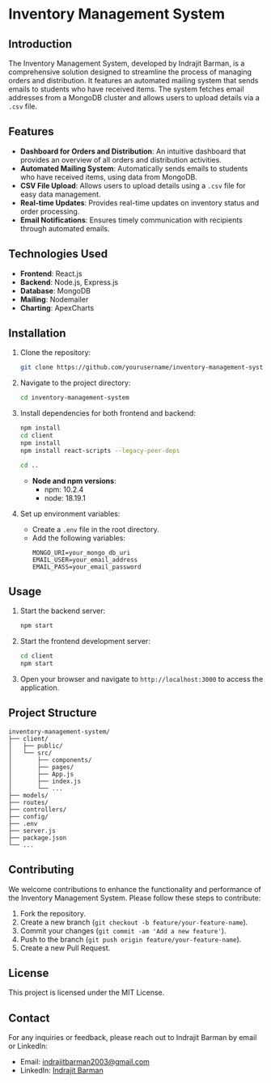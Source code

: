 # Inventory Management System

## Introduction

The Inventory Management System, developed by Indrajit Barman, is a comprehensive solution designed to streamline the process of managing orders and distribution. It features an automated mailing system that sends emails to students who have received items. The system fetches email addresses from a MongoDB cluster and allows users to upload details via a `.csv` file.

## Features

- **Dashboard for Orders and Distribution**: An intuitive dashboard that provides an overview of all orders and distribution activities.
- **Automated Mailing System**: Automatically sends emails to students who have received items, using data from MongoDB.
- **CSV File Upload**: Allows users to upload details using a `.csv` file for easy data management.
- **Real-time Updates**: Provides real-time updates on inventory status and order processing.
- **Email Notifications**: Ensures timely communication with recipients through automated emails. 

## Technologies Used

- **Frontend**: React.js
- **Backend**: Node.js, Express.js
- **Database**: MongoDB
- **Mailing**: Nodemailer
- **Charting**: ApexCharts

## Installation

1. Clone the repository:
    ```bash
    git clone https://github.com/yourusername/inventory-management-system.git
    ```
2. Navigate to the project directory:
    ```bash
    cd inventory-management-system
    ```
3. Install dependencies for both frontend and backend:
    ```bash
    npm install
    cd client
    npm install
    npm install react-scripts --legacy-peer-deps

    cd ..
    ```

    - **Node and npm versions**:
        - npm: 10.2.4
        - node: 18.19.1

4. Set up environment variables:
    - Create a `.env` file in the root directory.
    - Add the following variables:
        ```
        MONGO_URI=your_mongo_db_uri
        EMAIL_USER=your_email_address
        EMAIL_PASS=your_email_password
        ```

## Usage

1. Start the backend server:
    ```bash
    npm start
    ```
2. Start the frontend development server:
    ```bash
    cd client
    npm start
    ```
3. Open your browser and navigate to `http://localhost:3000` to access the application.

## Project Structure

```
inventory-management-system/
├── client/
│   ├── public/
│   └── src/
│       ├── components/
│       ├── pages/
│       ├── App.js
│       ├── index.js
│       └── ...
├── models/
├── routes/
├── controllers/
├── config/
├── .env
├── server.js
├── package.json
└── ...
```

## Contributing

We welcome contributions to enhance the functionality and performance of the Inventory Management System. Please follow these steps to contribute:

1. Fork the repository.
2. Create a new branch (`git checkout -b feature/your-feature-name`).
3. Commit your changes (`git commit -am 'Add a new feature'`).
4. Push to the branch (`git push origin feature/your-feature-name`).
5. Create a new Pull Request.

## License

This project is licensed under the MIT License.

## Contact

For any inquiries or feedback, please reach out to Indrajit Barman by email or LinkedIn:
- Email: indrajitbarman2003@gmail.com
- LinkedIn: [Indrajit Barman](https://www.linkedin.com/in/indrajit-barman-276486227/)
